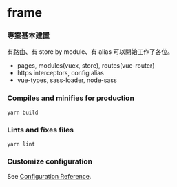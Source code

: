 # frame

### 專案基本建置

有路由、有 store by module、有 alias
可以開始工作了各位。

- pages, modules(vuex, store), routes(vue-router)
- https interceptors, config alias
- vue-types, sass-loader, node-sass

### Compiles and minifies for production
```
yarn build
```

### Lints and fixes files
```
yarn lint
```

### Customize configuration
See [Configuration Reference](https://cli.vuejs.org/config/).
